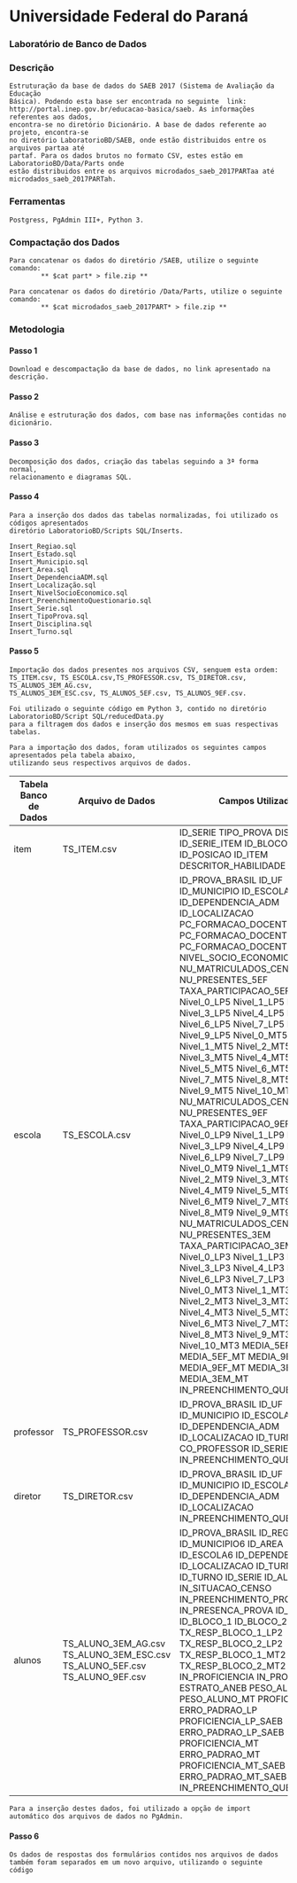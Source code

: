 # Universidade Federal do Paraná
### Laboratório de Banco de Dados

### Descrição
    Estruturação da base de dados do SAEB 2017 (Sistema de Avaliação da Educação 
    Básica). Podendo esta base ser encontrada no seguinte  link: 
    http://portal.inep.gov.br/educacao-basica/saeb. As informações referentes aos dados, 
    encontra-se no diretório Dicionário. A base de dados referente ao projeto, encontra-se 
    no diretório LaboratorioBD/SAEB, onde estão distribuidos entre os arquivos partaa até 
    partaf. Para os dados brutos no formato CSV, estes estão em LaboratorioBD/Data/Parts onde 
    estão distribuidos entre os arquivos microdados_saeb_2017PARTaa até microdados_saeb_2017PARTah.

### Ferramentas
    Postgress, PgAdmin III+, Python 3.

### Compactação dos Dados
    Para concatenar os dados do diretório /SAEB, utilize o seguinte comando:
            ** $cat part* > file.zip **

    Para concatenar os dados do diretório /Data/Parts, utilize o seguinte comando:
            ** $cat microdados_saeb_2017PART* > file.zip **

### Metodologia
#### Passo 1
    Download e descompactação da base de dados, no link apresentado na descrição.

#### Passo 2
    Análise e estruturação dos dados, com base nas informações contidas no dicionário.

#### Passo 3
    Decomposição dos dados, criação das tabelas seguindo a 3ª forma normal, 
    relacionamento e diagramas SQL.

#### Passo 4
    Para a inserção dos dados das tabelas normalizadas, foi utilizado os códigos apresentados
    diretório LaboratorioBD/Scripts SQL/Inserts.

    Insert_Regiao.sql
    Insert_Estado.sql
    Insert_Municipio.sql
    Insert_Area.sql
    Insert_DependenciaADM.sql
    Insert_Localização.sql
    Insert_NivelSocioEconomico.sql
    Insert_PreenchimentoQuestionario.sql
    Insert_Serie.sql
    Insert_TipoProva.sql
    Insert_Disciplina.sql
    Insert_Turno.sql

#### Passo 5
    Importação dos dados presentes nos arquivos CSV, senguem esta ordem:
    TS_ITEM.csv, TS_ESCOLA.csv,TS_PROFESSOR.csv, TS_DIRETOR.csv, TS_ALUNOS_3EM_AG.csv,
    TS_ALUNOS_3EM_ESC.csv, TS_ALUNOS_5EF.csv, TS_ALUNOS_9EF.csv.

    Foi utilizado o seguinte código em Python 3, contido no diretório LaboratorioBD/Script SQL/reducedData.py
    para a filtragem dos dados e inserção dos mesmos em suas respectivas tabelas.

    Para a importação dos dados, foram utilizados os seguintes campos apresentados pela tabela abaixo,
    utilizando seus respectivos arquivos de dados.

| Tabela Banco de Dados | Arquivo de Dados | Campos Utilizados |
|-----------------------|----------------------------------------------------------------------------|-------------------------------------------------------------------------------------------------------------------------------------------------------------------------------------------------------------------------------------------------------------------------------------------------------------------------------------------------------------------------------------------------------------------------------------------------------------------------------------------------------------------------------------------------------------------------------------------------------------------------------------------------------------------------------------------------------------------------------------------------------------------------------------------------------------------------------------------------------------------------------------------------------------------------------------------------------------------------------------------------------------------------------------------------------------------------------------------------------------------------------------------------------------------------------------------------------------------------------------------------------|
| item | TS_ITEM.csv | ID_SERIE TIPO_PROVA DISCIPLINA ID_SERIE_ITEM ID_BLOCO ID_POSICAO ID_ITEM DESCRITOR_HABILIDADE GABARITO |
| escola | TS_ESCOLA.csv | ID_PROVA_BRASIL ID_UF ID_MUNICIPIO ID_ESCOLA ID_DEPENDENCIA_ADM ID_LOCALIZACAO PC_FORMACAO_DOCENTE_INICIAL PC_FORMACAO_DOCENTE_FINAL PC_FORMACAO_DOCENTE_MEDIO NIVEL_SOCIO_ECONOMICO NU_MATRICULADOS_CENSO_5EF NU_PRESENTES_5EF TAXA_PARTICIPACAO_5EF Nivel_0_LP5 Nivel_1_LP5 Nivel_2_LP5 Nivel_3_LP5 Nivel_4_LP5 Nivel_5_LP5 Nivel_6_LP5 Nivel_7_LP5 Nivel_8_LP5 Nivel_9_LP5 Nivel_0_MT5 Nivel_1_MT5 Nivel_2_MT5 Nivel_3_MT5 Nivel_4_MT5 Nivel_5_MT5 Nivel_6_MT5 Nivel_7_MT5 Nivel_8_MT5 Nivel_9_MT5 Nivel_10_MT5 NU_MATRICULADOS_CENSO_9EF NU_PRESENTES_9EF TAXA_PARTICIPACAO_9EF Nivel_0_LP9 Nivel_1_LP9 Nivel_2_LP9 Nivel_3_LP9 Nivel_4_LP9 Nivel_5_LP9 Nivel_6_LP9 Nivel_7_LP9 Nivel_8_LP9 Nivel_0_MT9 Nivel_1_MT9 Nivel_2_MT9 Nivel_3_MT9 Nivel_4_MT9 Nivel_5_MT9 Nivel_6_MT9 Nivel_7_MT9 Nivel_8_MT9 Nivel_9_MT9 NU_MATRICULADOS_CENSO_3EM NU_PRESENTES_3EM TAXA_PARTICIPACAO_3EM Nivel_0_LP3 Nivel_1_LP3 Nivel_2_LP3 Nivel_3_LP3 Nivel_4_LP3 Nivel_5_LP3 Nivel_6_LP3 Nivel_7_LP3 Nivel_8_LP3 Nivel_0_MT3 Nivel_1_MT3 Nivel_2_MT3 Nivel_3_MT3 Nivel_4_MT3 Nivel_5_MT3 Nivel_6_MT3 Nivel_7_MT3 Nivel_8_MT3 Nivel_9_MT3 Nivel_10_MT3 MEDIA_5EF_LP MEDIA_5EF_MT MEDIA_9EF_LP MEDIA_9EF_MT MEDIA_3EM_LP MEDIA_3EM_MT IN_PREENCHIMENTO_QUESTIONARIO |
| professor | TS_PROFESSOR.csv | ID_PROVA_BRASIL ID_UF ID_MUNICIPIO ID_ESCOLA ID_DEPENDENCIA_ADM ID_LOCALIZACAO ID_TURMA CO_PROFESSOR ID_SERIE IN_PREENCHIMENTO_QUESTIONARIO |
| diretor | TS_DIRETOR.csv | ID_PROVA_BRASIL ID_UF ID_MUNICIPIO ID_ESCOLA ID_DEPENDENCIA_ADM ID_LOCALIZACAO IN_PREENCHIMENTO_QUESTIONARIO |
| alunos | TS_ALUNO_3EM_AG.csv TS_ALUNO_3EM_ESC.csv TS_ALUNO_5EF.csv TS_ALUNO_9EF.csv | ID_PROVA_BRASIL ID_REGIAO ID_UF ID_MUNICIPIO6 ID_AREA ID_ESCOLA6 ID_DEPENDENCIA_ADM ID_LOCALIZACAO ID_TURMA ID_TURNO ID_SERIE ID_ALUNO IN_SITUACAO_CENSO IN_PREENCHIMENTO_PROVA IN_PRESENCA_PROVA ID_CADERNO ID_BLOCO_1 ID_BLOCO_2 TX_RESP_BLOCO_1_LP2 TX_RESP_BLOCO_2_LP2 TX_RESP_BLOCO_1_MT2 TX_RESP_BLOCO_2_MT2 IN_PROFICIENCIA IN_PROVA_BRASIL ESTRATO_ANEB PESO_ALUNO_LP PESO_ALUNO_MT PROFICIENCIA_LP ERRO_PADRAO_LP PROFICIENCIA_LP_SAEB ERRO_PADRAO_LP_SAEB PROFICIENCIA_MT ERRO_PADRAO_MT PROFICIENCIA_MT_SAEB ERRO_PADRAO_MT_SAEB IN_PREENCHIMENTO_QUESTIONARIO |

    Para a inserção destes dados, foi utilizado a opção de import automático dos arquivos de dados no PgAdmin. 

#### Passo 6
    Os dados de respostas dos formulários contidos nos arquivos de dados também foram separados em um novo arquivo, utilizando o seguinte código
